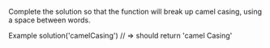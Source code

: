 Complete the solution so that the function will break up camel casing, using a space between words.

Example
solution('camelCasing') // => should return 'camel Casing'
